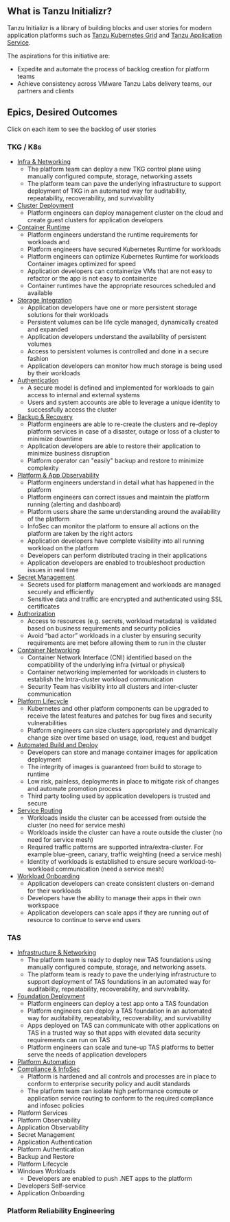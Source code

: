 
## What is Tanzu Initializr?

Tanzu Initializr is a library of building blocks and user stories for modern application platforms such as [Tanzu Kubernetes Grid](https://docs.vmware.com/en/VMware-Tanzu-Kubernetes-Grid/index.html) and [Tanzu Application Service](https://docs.pivotal.io/application-service/). 

The aspirations for this initiative are:	
- Expedite and automate the process of backlog creation for platform teams
- Achieve consistency across VMware Tanzu Labs delivery teams, our partners and clients


## Epics, Desired Outcomes
Click on each item to see the backlog of user stories

### TKG / K8s
- [Infra & Networking](./tkg/infra-networking.md)
  - The platform team can deploy a new TKG control plane using manually configured compute, storage, networking assets
  - The platform team can pave the underlying infrastructure to support deployment of TKG in an automated way for auditability, repeatability, recoverability, and survivability
- [Cluster Deployment](./tkg/cluster-deployment.md)
  - Platform engineers can deploy management cluster on the cloud and create guest clusters for application developers
- [Container Runtime](tkg/runtime.md)
  - Platform engineers understand the runtime requirements for workloads and
  - Platform engineers have secured Kubernetes Runtime for workloads
  - Platform engineers can optimize Kubernetes Runtime for workloads
    Container images optimized for speed
  - Application developers can containerize VMs that are not easy to refactor or the app is not easy to containerize
  - Container runtimes have the appropriate resources scheduled and available
- [Storage Integration](./tkg/storage-integration.md)
  - Application developers have one or more persistent storage solutions for their workloads	
  - Persistent volumes can be life cycle managed, dynamically created and expanded
  - Application developers understand the availability of persistent volumes
  - Access to persistent volumes is controlled and done in a secure fashion	
  - Application developers can monitor how much storage is being used by their workloads 
- [Authentication](tkg/authentication.md)
  - A secure model is defined and implemented for workloads to gain access to internal and external systems
  - Users and system accounts are able to leverage a unique identity to successfully access the cluster
- [Backup & Recovery](/tkg/backup-recovery.md)
  - Platform engineers are able to re-create the clusters and re-deploy platform services in case of a disaster, outage or loss of a cluster to minimize downtime
  - Application developers are able to restore their application to minimize business disruption	
  - Platform operator can "easily" backup and restore to minimize complexity
- [Platform & App Observability](tkg/observability.md)
  - Platform engineers understand in detail what has happened in the platform
  - Platform engineers can correct issues and maintain the platform running (alerting and dashboard)	
  - Platform users share the same understanding around the availability of the platform
  - InfoSec can monitor the platform to ensure all actions on the platform are taken by the right actors
  - Application developers have complete visibility into all running workload on the platform
  - Developers can perform distributed tracing in their applications
  - Application developers are enabled to troubleshoot production issues in real time
- [Secret Management](tkg/secret-management.md)
  - Secrets used for platform management and workloads are managed securely and efficiently
  - Sensitive data and traffic are encrypted and authenticated using  SSL certificates	
- [Authorization](tkg/authorization.md)
  - Access to resources (e.g. secrets, workload metadata) is validated based on business requirements and security policies
  - Avoid “bad actor” workloads in a cluster by ensuring security requirements are met before allowing them to run in the cluster
- [Container Networking](tkg/container-networking.md)
  - Container Network Interface (CNI) identified based on the compatibility of the underlying infra (virtual or physical) 
  - Container networking implemented for workloads in clusters to establish the Intra-cluster workload communication	
  - Security Team has visibility into all clusters and inter-cluster communication
- [Platform Lifecycle](tkg/platform-lifecycle.md)
  - Kubernetes and other platform components can be upgraded to receive the latest features and patches for bug fixes and security vulnerabilities	
  - Platform engineers can size clusters appropriately and dynamically change size over time based on usage, load, request and budget
- [Automated Build and Deploy](tkg/automated-build-deploy.md)
  - Developers can store and manage container images for application deployment
  - The integrity of images is guaranteed from build to storage to runtime	
  - Low risk, painless, deployments in place to mitigate risk of changes and automate promotion process	
  - Third party tooling used by application developers is trusted and secure
- [Service Routing](tkg/service-routing.md)
  - Workloads inside the cluster can be accessed from outside the cluster (no need for service mesh)
  - Workloads inside the cluster can have a route outside the cluster (no need for service mesh)	
  - Required traffic patterns are supported intra/extra-cluster. For example blue-green, canary, traffic weighting (need a service mesh)	
  - Identity of workloads is established to ensure secure workload-to-workload communication (need a service mesh)
- [Workload Onboarding](tkg/workload-onboarding.md)
  - Application developers can create consistent clusters on-demand for their workloads
  - Developers have the ability to manage their apps in their own workspace	
  - Application developers can scale apps if they are running out of resource to continue to serve end users

### TAS 
- [Infrastructure & Networking](tas/infrastructure-networking.md) 
  - The platform team is ready to deploy new TAS foundations using manually configured compute, storage, and networking assets.<br />
  - The platform team is ready to pave the underlying infrastructure to support deployment of TAS foundations in an automated way for auditability, repeatability, recoverability, and survivability.  
- [Foundation Deployment](tas/tas-foundation-deployment.md)
  - Platform engineers can deploy a test app onto a TAS foundation
  - Platform engineers can deploy a TAS foundation in an automated way for auditability, repeatability, recoverability, and survivability
  - Apps deployed on TAS can communicate with other applications on TAS in a trusted way so that apps with elevated data security requirements can run on TAS
  - Platform engineers can scale and tune-up TAS platforms to better serve the needs of application developers
- [Platform Automation](#)
- [Compliance & InfoSec](#)
  - Platform is hardened and all controls and processes are in place to conform to enterprise security policy and audit standards
  - The platform team can isolate high performance compute or application service routing to conform to the required compliance and infosec policies
- Platform Services
- Platform Observability
- Application Observability
- Secret Management
- Application Authentication
- Platform Authentication
- Backup and Restore
- Platform Lifecycle
- Windows Workloads
  - Developers are enabled to push .NET apps to the platform
- Developers Self-service
- Application Onboarding


### Platform Reliability Engineering
